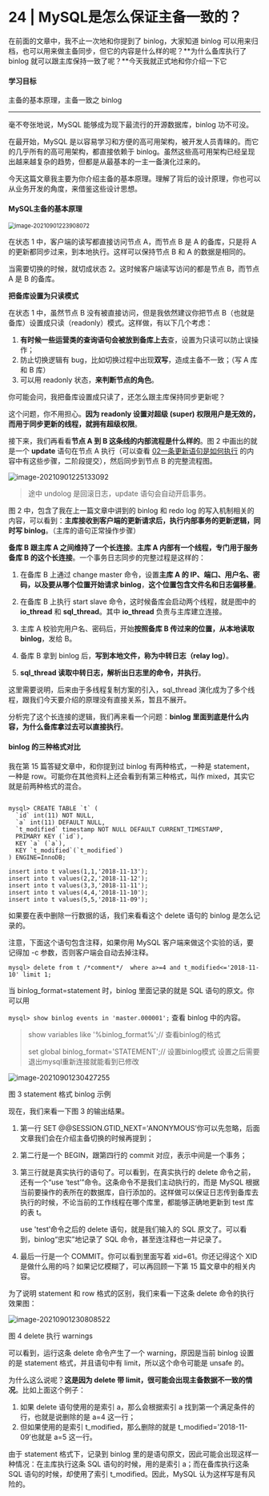 # 24 | MySQL是怎么保证主备一致的？

在前面的文章中，我不止一次地和你提到了 binlog，大家知道 binlog 可以用来归档，也可以用来做主备同步，但它的内容是什么样的呢？**为什么备库执行了 binlog 就可以跟主库保持一致了呢？**今天我就正式地和你介绍一下它

#### 学习目标 

主备的基本原理，主备一致之 binlog

----

毫不夸张地说，MySQL 能够成为现下最流行的开源数据库，binlog 功不可没。

在最开始，MySQL 是以容易学习和方便的高可用架构，被开发人员青睐的。而它的几乎所有的高可用架构，都直接依赖于 binlog。虽然这些高可用架构已经呈现出越来越复杂的趋势，但都是从最基本的一主一备演化过来的。

今天这篇文章我主要为你介绍主备的基本原理。理解了背后的设计原理，你也可以从业务开发的角度，来借鉴这些设计思想。  

#### MySQL主备的基本原理   

<img src="media/images/image-20210901223908072.png" alt="image-20210901223908072" style="zoom:80%;" />

在状态 1 中，客户端的读写都直接访问节点 A，而节点 B 是 A 的备库，只是将 A 的更新都同步过来，到本地执行。这样可以保持节点 B 和 A 的数据是相同的。

当需要切换的时候，就切成状态 2。这时候客户端读写访问的都是节点 B，而节点 A 是 B 的备库。  

**把备库设置为只读模式**

在状态 1 中，虽然节点 B 没有被直接访问，但是我依然建议你把节点 B（也就是备库）设置成只读（readonly）模式。这样做，有以下几个考虑：

1. **有时候一些运营类的查询语句会被放到备库上去**查，设置为只读可以防止误操作；
2. 防止切换逻辑有 bug，比如切换过程中出现**双写**，造成主备不一致；（写 A 库和 B 库）
3. 可以用 readonly 状态，**来判断节点的角色**。

你可能会问，我把备库设置成只读了，还怎么跟主库保持同步更新呢？

这个问题，你不用担心。**因为 readonly 设置对超级 (super) 权限用户是无效的，而用于同步更新的线程，就拥有超级权限**。

接下来，我们再看看**节点 A 到 B 这条线的内部流程是什么样的**。图 2 中画出的就是一个 **update** 语句在节点 A 执行（可以查看 [02一条更新语句是如何执行](./02一条sql更新语句是如何执行的.md) 的内容中有这些步骤，二阶段提交），然后同步到节点 B 的完整流程图。    

![image-20210901225133092](media/images/image-20210901225133092.png)

> 途中 undolog 是回滚日志，update 语句会自动开启事务。

图 2 中，包含了我在上一篇文章中讲到的 binlog 和 redo log 的写入机制相关的内容，可以看到：**主库接收到客户端的更新请求后，执行内部事务的更新逻辑，同时写 binlog**。（主库的语句正常操作步骤）  

**备库 B 跟主库 A 之间维持了一个长连接**。**主库 A 内部有一个线程，专门用于服务备库 B 的这个长连接**。一个事务日志同步的完整过程是这样的：

1. 在备库 B 上通过 change master 命令，设置**主库 A 的 IP、端口、用户名、密码，以及要从哪个位置开始请求 binlog**，**这个位置包含文件名和日志偏移量**。  
2. 在备库 B 上执行 start slave 命令，这时候备库会启动两个线程，就是图中的 **io_thread** 和 **sql_thread**。其中 **io_thread** 负责与主库建立连接。
3. 主库 A 校验完用户名、密码后，开始**按照备库 B 传过来的位置，从本地读取 binlog**，发给 B。

4. 备库 B 拿到 binlog 后，**写到本地文件，称为中转日志（relay log）**。
5. **sql_thread 读取中转日志，解析出日志里的命令，并执行**。

这里需要说明，后来由于多线程复制方案的引入，sql_thread 演化成为了多个线程，跟我们今天要介绍的原理没有直接关系，暂且不展开。

分析完了这个长连接的逻辑，我们再来看一个问题：**binlog 里面到底是什么内容，为什么备库拿过去可以直接执行**。

#### binlog 的三种格式对比   

我在第 15 篇答疑文章中，和你提到过 binlog 有两种格式，一种是 statement，一种是 row。可能你在其他资料上还会看到有第三种格式，叫作 mixed，其实它就是前两种格式的混合。  

```mysql

mysql> CREATE TABLE `t` (
  `id` int(11) NOT NULL,
  `a` int(11) DEFAULT NULL,
  `t_modified` timestamp NOT NULL DEFAULT CURRENT_TIMESTAMP,
  PRIMARY KEY (`id`),
  KEY `a` (`a`),
  KEY `t_modified`(`t_modified`)
) ENGINE=InnoDB;

insert into t values(1,1,'2018-11-13');
insert into t values(2,2,'2018-11-12');
insert into t values(3,3,'2018-11-11');
insert into t values(4,4,'2018-11-10');
insert into t values(5,5,'2018-11-09');
```

如果要在表中删除一行数据的话，我们来看看这个 delete 语句的 binlog 是怎么记录的。

注意，下面这个语句包含注释，如果你用 MySQL 客户端来做这个实验的话，要记得加 -c 参数，否则客户端会自动去掉注释。 

```mysql
mysql> delete from t /*comment*/  where a>=4 and t_modified<='2018-11-10' limit 1;
```

当 binlog_format=statement 时，binlog 里面记录的就是 SQL 语句的原文。你可以用

`mysql> show binlog events in 'master.000001';` 查看 binlog 中的内容。

> show variables like '%binlog_format%';// 查看binlog的格式
>
> set global binlog_format='STATEMENT';// 设置binlog模式 设置之后需要退出mysql重新连接就能看到已修改

![image-20210901230427255](media/images/image-20210901230427255.png)

图 3 statement 格式 binlog 示例  

现在，我们来看一下图 3 的输出结果。

1. 第一行 SET @@SESSION.GTID_NEXT='ANONYMOUS’你可以先忽略，后面文章我们会在介绍主备切换的时候再提到；

2. 第二行是一个 BEGIN，跟第四行的 commit 对应，表示中间是一个事务；

3. 第三行就是真实执行的语句了。可以看到，在真实执行的 delete 命令之前，还有一个“use ‘test’”命令。这条命令不是我们主动执行的，而是 MySQL 根据当前要操作的表所在的数据库，自行添加的。这样做可以保证日志传到备库去执行的时候，不论当前的工作线程在哪个库里，都能够正确地更新到 test 库的表 t。

   use 'test’命令之后的 delete 语句，就是我们输入的 SQL 原文了。可以看到，binlog“忠实”地记录了 SQL 命令，甚至连注释也一并记录了。

4. 最后一行是一个 COMMIT。你可以看到里面写着 xid=61。你还记得这个 XID 是做什么用的吗？如果记忆模糊了，可以再回顾一下第 15 篇文章中的相关内容。

为了说明 statement 和 row 格式的区别，我们来看一下这条 delete 命令的执行效果图：

![image-20210901230808522](media/images/image-20210901230808522.png)

图 4 delete 执行 warnings  

可以看到，运行这条 delete 命令产生了一个 warning，原因是当前 binlog 设置的是 statement 格式，并且语句中有 limit，所以这个命令可能是 unsafe 的。

为什么这么说呢？**这是因为 delete 带 limit，很可能会出现主备数据不一致的情况**。比如上面这个例子：

1. 如果 delete 语句使用的是索引 a，那么会根据索引 a 找到第一个满足条件的行，也就是说删除的是 a=4 这一行；
2. 但如果使用的是索引 t_modified，那么删除的就是 t_modified='2018-11-09’也就是 a=5 这一行。

由于 statement 格式下，记录到 binlog 里的是语句原文，因此可能会出现这样一种情况：在主库执行这条 SQL 语句的时候，用的是索引 a；而在备库执行这条 SQL 语句的时候，却使用了索引 t_modified。因此，MySQL 认为这样写是有风险的。  

